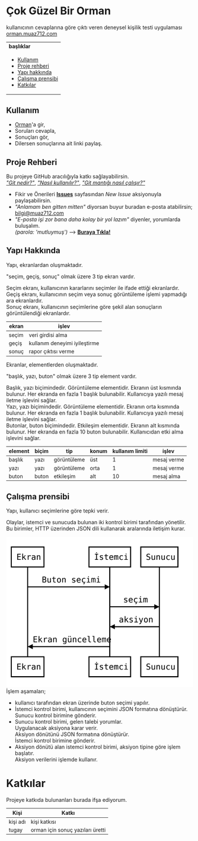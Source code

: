 <!-- eğer eklenen içerik yeni bir başlık içeriyorsa, başlıklar tablosuna tanımlanmalı-->

# Çok Güzel Bir Orman
kullanıcının cevaplarına göre çıktı veren deneysel kişilik testi uygulaması<br>
[orman.muaz712.com](http://orman.muaz712.com)

<table>
  <tr>
    <td><b>başlıklar</b></td>
  </tr>
  <tr>
    <td>
      <ul>
        <li>
          <a href="https://github.com/muaz742/cok-guzel-bir-orman#kullan%C4%B1m">
            Kullanım
          </a>
        </li>
        <li>
          <a href="https://github.com/muaz742/cok-guzel-bir-orman/blob/master/README.md#proje-rehberi">
            Proje rehberi
          </a>
        </li>
        <li>
          <a href="https://github.com/muaz742/cok-guzel-bir-orman#yap%C4%B1-hakk%C4%B1nda">
            Yapı hakkında
          </a>
        </li>
        <li>          
          <a href="https://github.com/muaz742/cok-guzel-bir-orman#%C3%A7al%C4%B1%C5%9Fma-prensibi">
            Çalışma prensibi
          </a>
        </li>
        <li>          
          <a href="https://github.com/muaz742/cok-guzel-bir-orman#katk%C4%B1lar">
            Katkılar
          </a>
        </li>
      </ul>
    </td>
  </tr>
</table>

## Kullanım
- [Orman](http://orman.muaz712.com)'a gir,
- Soruları cevapla,
- Sonuçları gör,
- Dilersen sonuçlarına ait linki paylaş.

## Proje Rehberi
Bu projeye GitHub aracılığıyla katkı sağlayabilirsin.<br>
*["Git nedir?"](https://www.youtube.com/watch?v=uncrCoLiq-g&list=PLHN6JcK509bOrevTCFrSMeAfBtuib4Gpg)*, *["Nasıl kullanılır?"](https://rogerdudler.github.io/git-guide/index.tr.html)*, *["Git mantığı nasıl çalışır?"](https://github.com/gelis-tr-io/makaleler/blob/master/git/git-mantigi/git-mantigi.md)*

- Fikir ve Önerileri [**Issues**](https://github.com/muaz742/cok-guzel-bir-orman/issues) sayfasından *New Issue* aksiyonuyla paylaşabilirsin.
- *"Anlamam ben gitten mitten"* diyorsan buyur buradan e-posta atabilirsin; [bilgi@muaz712.com](mailto:bilgi@muaz712.com)
- *"E-posta işi zor bana daha kolay bir yol lazım"* diyenler, yorumlarda buluşalım.<br>*(parola: 'mutluymuş')* --> [**Buraya Tıkla!**](https://www.youtube.com/watch?v=i4fNpcG3CDM)

## Yapı Hakkında
Yapı, ekranlardan oluşmaktadır.

"seçim, geçiş, sonuç" olmak üzere 3 tip ekran vardır.

Seçim ekranı, kullanıcının kararlarını seçimler ile ifade ettiği ekranlardır.<br>
Geçiş ekranı, kullanıcının seçim veya sonuç görüntüleme işlemi yapmadığı ara ekranlardır.<br>
Sonuç ekranı, kullanıcının seçimlerine göre şekil alan sonuçların görüntülendiği ekranlardır.

|ekran|işlev|
|---|---|
|seçim|veri girdisi alma|
|geçiş|kullanım deneyimi iyileştirme|
|sonuç|rapor çıktısı verme|

Ekranlar, elementlerden oluşmaktadır. 

"başlık, yazı, buton" olmak üzere 3 tip element vardır.

Başlık, yazı biçimindedir. Görüntüleme elementidir. Ekranın üst kısmında bulunur. Her ekranda en fazla 1 başlık bulunabilir. Kullanıcıya yazılı mesaj iletme işlevini sağlar.<br>
Yazı, yazı biçimindedir. Görüntüleme elementidir. Ekranın orta kısmında bulunur. Her ekranda en fazla 1 başlık bulunabilir. Kullanıcıya yazılı mesaj iletme işlevini sağlar.<br>
Butonlar, buton biçimindedir. Etkileşim elementidir. Ekranın alt kısmında bulunur. Her ekranda en fazla 10 buton bulunabilir. Kullanıcıdan etki alma işlevini sağlar.

|element|biçim|tip|konum|kullanım limiti|işlev|
|---|---|---|---|---|---|
|başlık|yazı|görüntüleme|üst|1|mesaj verme|
|yazı|yazı|görüntüleme|orta|1|mesaj verme|
|buton|buton|etkileşim|alt|10|mesaj alma|

## Çalışma prensibi
Yapı, kullanıcı seçimleri<!-- ve HTML talepleri-->ne göre tepki verir.

Olaylar, istemci ve sunucuda bulunan iki kontrol birimi tarafından yönetilir.<br>
Bu birimler, HTTP üzerinden JSON dili kullanarak aralarında iletişim kurar.

![asamalar0](docs/asamalar0.svg)
<br>
İşlem aşamaları;
- kullanıcı tarafından ekran üzerinde buton seçimi yapılır.
- İstemci kontrol birimi, kullanıcının seçimini JSON formatına dönüştürür.<br>
Sunucu kontrol birimine gönderir.
- Sunucu kontrol birimi, gelen talebi yorumlar.<br>
Uygulanacak aksiyona karar verir.<br>
Aksiyon dönütünü JSON formatına dönüştürür.<br>
İstemci kontrol birimine gönderir.
- Aksiyon dönütü alan istemci kontrol birimi, aksiyon tipine göre işlem başlatır.<br>
Aksiyon verilerini işlemde kullanır.

# Katkılar
Projeye katkıda bulunanları burada ifşa ediyorum.

|Kişi|Katkı|
|---|---|
|kişi adı|kişi katkısı|
|tugay|orman için sonuç yazıları üretti|
